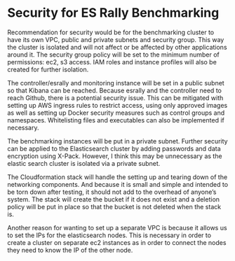 # Security for ES Rally Benchmarking

Recommendation for security would be for the benchmarking cluster to have its own VPC, public and private subnets and security group. This way the cluster is isolated and will not affect or be affected by other applications around it. The security group policy will be set to the minimum number of permissions: ec2, s3 access. IAM roles and instance profiles will also be created for further isolation. 

The controller/esrally and monitoring instance will be set in a public subnet so that Kibana can be reached. Because esrally and the controller need to reach Github, there is a potential security issue. This can be mitigated with setting up AWS ingress rules to restrict access, using only approved images as well as setting up Docker security measures such as control groups and namespaces. Whitelisting files and executables can also be implemented if necessary.

The benchmarking instances will be put in a private subnet. Further security can be applied to the Elasticsearch cluster by adding passwords and data encryption using X-Pack. However, I think this may be unnecessary as the elastic search cluster is isolated via a private subnet. 

The Cloudformation stack will handle the setting up and tearing down of the networking components. And because it is small and simple and intended to be torn down after testing, it should not add to the overhead of anyone’s system. The stack will create the bucket if it does not exist and a deletion policy will be put in place so that the bucket is not deleted when the stack is. 

Another reason for wanting to set up a separate VPC is because it allows us to set the IPs for the elasticsearch nodes. This is necessary in order to create a cluster on separate ec2 instances as in order to connect the nodes they need to know the IP of the other node. 

